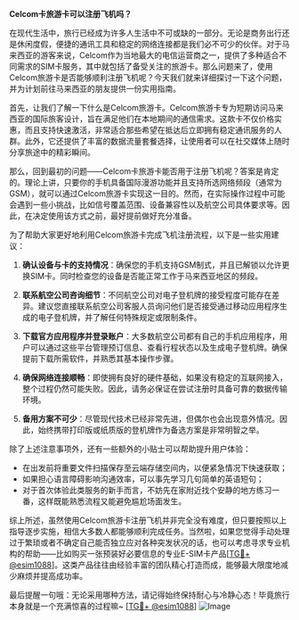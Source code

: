 **Celcom卡旅游卡可以注册飞机吗？**

在现代生活中，旅行已经成为许多人生活中不可或缺的一部分。无论是商务出行还是休闲度假，便捷的通讯工具和稳定的网络连接都是我们必不可少的伙伴。对于马来西亚的游客来说，Celcom作为当地最大的电信运营商之一，提供了多种适合不同需求的SIM卡服务，其中就包括了备受关注的旅游卡。那么问题来了，使用Celcom旅游卡是否能够顺利注册飞机呢？今天我们就来详细探讨一下这个问题，并为计划前往马来西亚的朋友提供一份实用指南。

首先，让我们了解一下什么是Celcom旅游卡。Celcom旅游卡专为短期访问马来西亚的国际旅客设计，旨在满足他们在本地期间的通信需求。这款卡不仅价格实惠，而且支持快速激活，非常适合那些希望在抵达后立即拥有稳定通讯服务的人群。此外，它还提供了丰富的数据流量套餐选择，让使用者可以在社交媒体上随时分享旅途中的精彩瞬间。

那么，回到最初的问题——Celcom卡旅游卡能否用于注册飞机呢？答案是肯定的。理论上讲，只要你的手机具备国际漫游功能并且支持所选网络频段（通常为GSM），就可以通过Celcom旅游卡实现这一目的。然而，在实际操作过程中可能会遇到一些小挑战，比如信号覆盖范围、设备兼容性以及航空公司具体要求等。因此，在决定使用该方式之前，最好提前做好充分准备。

为了帮助大家更好地利用Celcom旅游卡完成飞机注册流程，以下是一些实用建议：

1. **确认设备与卡的支持情况**：确保您的手机支持GSM制式，并且已解锁以允许更换SIM卡。同时检查您的设备是否能正常工作于马来西亚地区的频段。
   
2. **联系航空公司咨询细节**：不同航空公司对电子登机牌的接受程度可能存在差异。建议您直接联系航空公司客服人员询问他们是否接受通过移动应用程序生成的电子登机牌，并了解任何特殊规定或限制条件。

3. **下载官方应用程序并登录账户**：大多数航空公司都有自己的手机应用程序，用户可以通过这些平台管理预订信息、查看行程状态以及生成电子登机牌。确保提前下载所需软件，并熟悉其基本操作步骤。

4. **确保网络连接顺畅**：即使拥有良好的硬件基础，如果没有稳定的互联网接入，整个过程仍然可能失败。因此，请务必保证在尝试注册时具备可靠的数据传输环境。

5. **备用方案不可少**：尽管现代技术已经非常先进，但偶尔也会出现意外情况。因此，始终携带打印版或纸质版的登机牌作为备选方案是非常明智之举。

除了上述注意事项外，还有一些额外的小贴士可以帮助提升用户体验：

- 在出发前将重要文件扫描保存至云端存储空间内，以便紧急情况下快速获取；
- 如果担心语言障碍影响沟通效率，可以事先学习几句简单的英语短句；
- 对于首次体验此类服务的新手而言，不妨先在家附近找个安静的地方练习一番，这样既能熟悉流程又能避免尴尬场面发生。

综上所述，虽然使用Celcom旅游卡注册飞机并非完全没有难度，但只要按照以上指导逐步实施，相信大多数人都能够顺利完成任务。当然啦，如果您觉得手动处理过于繁琐或者不确定自己能否独立应对各种突发状况的话，也可以考虑寻求专业机构的帮助——比如购买一张预装好必要信息的专业E-SIM卡产品[[TG💪+ @esim1088](https://t.me/s/esim1088)]。这类产品往往由经验丰富的团队精心打造而成，能够最大限度地减少麻烦并提高成功率。

最后提醒一句哦：无论采用哪种方法，请记得始终保持耐心与冷静心态！毕竟旅行本身就是一个充满惊喜的过程嘛~ [[TG💪+ @esim1088](https://t.me/s/esim1088)] ![Image](https://i.postimg.cc/4NQfJmqS/Snipaste-2025-05-13-00-14-12.png)